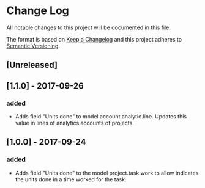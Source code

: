 # Change Log
All notable changes to this project will be documented in this file.

The format is based on [Keep a Changelog](http://keepachangelog.com/)
and this project adheres to [Semantic Versioning](http://semver.org/).

## [Unreleased]


## [1.1.0] - 2017-09-26
### added
- Adds field "Units done" to model account.analytic.line. Updates this value in lines of analytics accounts of projects.

## [1.0.0] - 2017-09-24
### added
- Adds field "Units done" to the model project.task.work to allow indicates the units done in a time worked for the task.
